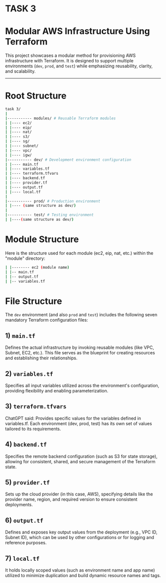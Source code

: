 # TASK 3
# Modular AWS Infrastructure Using Terraform

This project showcases a modular method for provisioning AWS infrastructure with Terraform. It is designed to support multiple environments (`dev`, `prod`, and `test`) while emphasizing reusability, clarity, and scalability.

---

# Root Structure
```bash
task 3/
|
|----------- modules/ # Reusable Terraform modules
| |---- ec2/ 
| |---- eip/ 
| |---- nat/ 
| |---- s3/ 
| |---- sg/ 
| |---- subnet/ 
| |---- vpc/ 
| |---- igw/
|----------- dev/ # Development environment configuration
| |---- main.tf 
| |---- variables.tf 
| |---- terraform.tfvars 
| |---- backend.tf 
| |---- provider.tf 
| |---- output.tf
| |---- local.tf
|
|----------- prod/ # Production environment
| |---- (same structure as dev/)
|
|----------- test/ # Testing environment
| |----(same structure as dev/)
```
# Module Structure
Here is the structure used for each module (ec2, eip, nat, etc.) within the "module" directory:
```bash
| |-------- ec2 (module name)
| |-- main.tf
| |-- output.tf
| |-- variables.tf
```
# File Structure

The `dev` environment (and also `prod` and `test`) includes the following seven mandatory Terraform configuration files:

## 1) `main.tf`
Defines the actual infrastructure by invoking reusable modules (like VPC, Subnet, EC2, etc.). This file serves as the blueprint for creating resources and establishing their relationships.

## 2) `variables.tf`
Specifies all input variables utilized across the environment's configuration, providing flexibility and enabling parameterization.

## 3) `terraform.tfvars`
ChatGPT said:
Provides specific values for the variables defined in variables.tf. Each environment (dev, prod, test) has its own set of values tailored to its requirements.

## 4) `backend.tf`
Specifies the remote backend configuration (such as S3 for state storage), allowing for consistent, shared, and secure management of the Terraform state.

## 5) `provider.tf`
Sets up the cloud provider (in this case, AWS), specifying details like the provider name, region, and required version to ensure consistent deployments.

## 6) `output.tf`
Defines and exposes key output values from the deployment (e.g., VPC ID, Subnet ID), which can be used by other configurations or for logging and reference purposes.

## 7) `local.tf`
It holds locally scoped values (such as environment name and app name) utilized to minimize duplication and build dynamic resource names and tags.

